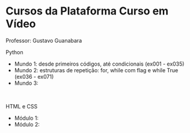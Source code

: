 # Cursos da Plataforma Curso em Vídeo

Professor: Gustavo Guanabara

Python
- Mundo 1: desde primeiros códigos, até condicionais (ex001 - ex035)
- Mundo 2: estruturas de repetição: for, while com flag e while True (ex036 - ex071)
- Mundo 3:

<br>

HTML e CSS
- Módulo 1:
- Módulo 2:
